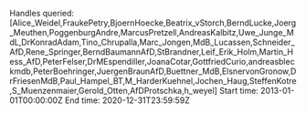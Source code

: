Handles queried: [Alice_Weidel,FraukePetry,BjoernHoecke,Beatrix_vStorch,BerndLucke,Joerg_Meuthen,PoggenburgAndre,MarcusPretzell,AndreasKalbitz,Uwe_Junge_MdL,DrKonradAdam,Tino_Chrupalla,Marc_Jongen,MdB_Lucassen,Schneider_AfD,Rene_Springer,BerndBaumannAfD,StBrandner,Leif_Erik_Holm,Martin_Hess_AfD,PeterFelser,DrMEspendiller,JoanaCotar,GottfriedCurio,andreasbleckmdb,PeterBoehringer,JuergenBraunAfD,Buettner_MdB,ElsnervonGronow,DrFriesenMdB,Paul_Hampel_BT,M_HarderKuehnel,Jochen_Haug,SteffenKotre,S_Muenzenmaier,Gerold_Otten,AfDProtschka,h_weyel]
Start time: 2013-01-01T00:00:00Z
End time: 2020-12-31T23:59:59Z
